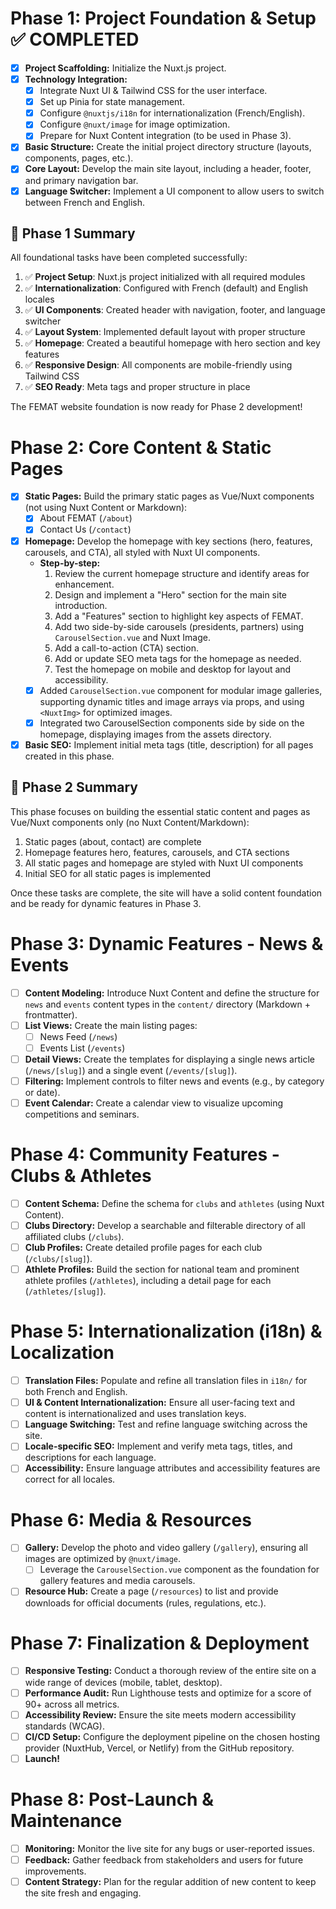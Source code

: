 # Phase 1: Project Foundation & Setup ✅ COMPLETED

- [x] **Project Scaffolding:** Initialize the Nuxt.js project.
- [x] **Technology Integration:**
    - [x] Integrate Nuxt UI & Tailwind CSS for the user interface.
    - [x] Set up Pinia for state management.
    - [x] Configure `@nuxtjs/i18n` for internationalization (French/English).
    - [x] Configure `@nuxt/image` for image optimization.
    - [x] Prepare for Nuxt Content integration (to be used in Phase 3).
- [x] **Basic Structure:** Create the initial project directory structure (layouts, components, pages, etc.).
- [x] **Core Layout:** Develop the main site layout, including a header, footer, and primary navigation bar.
- [x] **Language Switcher:** Implement a UI component to allow users to switch between French and English.

## 🎉 Phase 1 Summary

All foundational tasks have been completed successfully:

1. ✅ **Project Setup**: Nuxt.js project initialized with all required modules
2. ✅ **Internationalization**: Configured with French (default) and English locales
3. ✅ **UI Components**: Created header with navigation, footer, and language switcher
4. ✅ **Layout System**: Implemented default layout with proper structure
5. ✅ **Homepage**: Created a beautiful homepage with hero section and key features
6. ✅ **Responsive Design**: All components are mobile-friendly using Tailwind CSS
7. ✅ **SEO Ready**: Meta tags and proper structure in place

The FEMAT website foundation is now ready for Phase 2 development!

# Phase 2: Core Content & Static Pages

- [x] **Static Pages:** Build the primary static pages as Vue/Nuxt components (not using Nuxt Content or Markdown):
    - [x] About FEMAT (`/about`)
    - [x] Contact Us (`/contact`)
- [x] **Homepage:** Develop the homepage with key sections (hero, features, carousels, and CTA), all styled with Nuxt UI components.
    - **Step-by-step:**
        1. Review the current homepage structure and identify areas for enhancement.
        2. Design and implement a "Hero" section for the main site introduction.
        3. Add a "Features" section to highlight key aspects of FEMAT.
        4. Add two side-by-side carousels (presidents, partners) using `CarouselSection.vue` and Nuxt Image.
        5. Add a call-to-action (CTA) section.
        6. Add or update SEO meta tags for the homepage as needed.
        7. Test the homepage on mobile and desktop for layout and accessibility.
    - [x] Added `CarouselSection.vue` component for modular image galleries, supporting dynamic titles and image arrays via props, and using `<NuxtImg>` for optimized images.
    - [x] Integrated two CarouselSection components side by side on the homepage, displaying images from the assets directory.
- [x] **Basic SEO:** Implement initial meta tags (title, description) for all pages created in this phase.

## 🚧 Phase 2 Summary

This phase focuses on building the essential static content and pages as Vue/Nuxt components only (no Nuxt Content/Markdown):

1. Static pages (about, contact) are complete
2. Homepage features hero, features, carousels, and CTA sections
3. All static pages and homepage are styled with Nuxt UI components
4. Initial SEO for all static pages is implemented

Once these tasks are complete, the site will have a solid content foundation and be ready for dynamic features in Phase 3.

# Phase 3: Dynamic Features - News & Events

- [ ] **Content Modeling:** Introduce Nuxt Content and define the structure for `news` and `events` content types in the `content/` directory (Markdown + frontmatter).
- [ ] **List Views:** Create the main listing pages:
    - [ ] News Feed (`/news`)
    - [ ] Events List (`/events`)
- [ ] **Detail Views:** Create the templates for displaying a single news article (`/news/[slug]`) and a single event (`/events/[slug]`).
- [ ] **Filtering:** Implement controls to filter news and events (e.g., by category or date).
- [ ] **Event Calendar:** Create a calendar view to visualize upcoming competitions and seminars.

# Phase 4: Community Features - Clubs & Athletes

- [ ] **Content Schema:** Define the schema for `clubs` and `athletes` (using Nuxt Content).
- [ ] **Clubs Directory:** Develop a searchable and filterable directory of all affiliated clubs (`/clubs`).
- [ ] **Club Profiles:** Create detailed profile pages for each club (`/clubs/[slug]`).
- [ ] **Athlete Profiles:** Build the section for national team and prominent athlete profiles (`/athletes`), including a detail page for each (`/athletes/[slug]`).

# Phase 5: Internationalization (i18n) & Localization

- [ ] **Translation Files:** Populate and refine all translation files in `i18n/` for both French and English.
- [ ] **UI & Content Internationalization:** Ensure all user-facing text and content is internationalized and uses translation keys.
- [ ] **Language Switching:** Test and refine language switching across the site.
- [ ] **Locale-specific SEO:** Implement and verify meta tags, titles, and descriptions for each language.
- [ ] **Accessibility:** Ensure language attributes and accessibility features are correct for all locales.

# Phase 6: Media & Resources

- [ ] **Gallery:** Develop the photo and video gallery (`/gallery`), ensuring all images are optimized by `@nuxt/image`.
    - [ ] Leverage the `CarouselSection.vue` component as the foundation for gallery features and media carousels.
- [ ] **Resource Hub:** Create a page (`/resources`) to list and provide downloads for official documents (rules, regulations, etc.).

# Phase 7: Finalization & Deployment

- [ ] **Responsive Testing:** Conduct a thorough review of the entire site on a wide range of devices (mobile, tablet, desktop).
- [ ] **Performance Audit:** Run Lighthouse tests and optimize for a score of 90+ across all metrics.
- [ ] **Accessibility Review:** Ensure the site meets modern accessibility standards (WCAG).
- [ ] **CI/CD Setup:** Configure the deployment pipeline on the chosen hosting provider (NuxtHub, Vercel, or Netlify) from the GitHub repository.
- [ ] **Launch!**

# Phase 8: Post-Launch & Maintenance

- [ ] **Monitoring:** Monitor the live site for any bugs or user-reported issues.
- [ ] **Feedback:** Gather feedback from stakeholders and users for future improvements.
- [ ] **Content Strategy:** Plan for the regular addition of new content to keep the site fresh and engaging.

